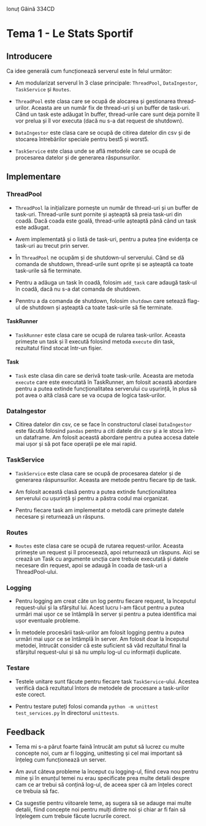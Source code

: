 Ionuț Găină 334CD

# Tema 1 - Le Stats Sportif

## Introducere

Ca idee generală cum funcționează serverul este în felul următor:

- Am modularizat serverul în 3 clase principale: `ThreadPool`, `DataIngestor`, `TaskService` și `Routes`.

- `ThreadPool` este clasa care se ocupă de alocarea și gestionarea thread-urilor. Aceasta are un număr fix de thread-uri și un buffer de task-uri. Când un task este adăugat în buffer, thread-urile care sunt deja pornite îl vor prelua și îl vor executa (dacă nu s-a dat request de shutdown).

- `DataIngestor` este clasa care se ocupă de citirea datelor din csv și de stocarea întrebărilor speciale pentru best5 și worst5.

- `TaskService` este clasa unde se află metodele care se ocupă de procesarea datelor și de generarea răspunsurilor.


## Implementare

### ThreadPool

- `ThreadPool` la inițializare pornește un număr de thread-uri și un buffer de task-uri. Thread-urile sunt pornite și așteaptă să preia task-uri din coadă. Dacă coada este goală, thread-urile așteaptă până când un task este adăugat.

- Avem implementată și o listă de task-uri, pentru a putea ține evidența ce task-uri au trecut prin server.

- În `ThreadPool` ne ocupăm și de shutdown-ul serverului. Când se dă comanda de shutdown, thread-urile sunt oprite și se așteaptă ca toate task-urile să fie terminate.

- Pentru a adăuga un task în coadă, folosim `add_task` care adaugă task-ul în coadă, dacă nu s-a dat comanda de shutdown.

- Penntru a da comanda de shutdown, folosim `shutdown` care setează flag-ul de shutdown și așteaptă ca toate task-urile să fie terminate.

#### TaskRunner

- `TaskRunner` este clasa care se ocupă de rularea task-urilor. Aceasta primește un task și îl execută folosind metoda `execute` din task, rezultatul fiind stocat într-un fișier.

#### Task

- `Task` este clasa din care se derivă toate task-urile. Aceasta are metoda `execute` care este executată în TaskRunner, am folosit această abordare pentru a putea extinde funcționalitatea serverului cu ușurință, în plus să pot avea o altă clasă care se va ocupa de logica task-urilor.

### DataIngestor

- Citirea datelor din csv, ce se face în constructorul clasei `DataIngestor` este făcută folosind `pandas` pentru a citi datele din csv și a le stoca într-un dataframe. Am folosit această abordare pentru a putea accesa datele mai ușor și să pot face operații pe ele mai rapid.


### TaskService

- `TaskService` este clasa care se ocupă de procesarea datelor și de generarea răspunsurilor. Aceasta are metode pentru fiecare tip de task.

- Am folosit această clasă pentru a putea extinde funcționalitatea serverului cu ușurință și pentru a păstra codul mai organizat.

- Pentru fiecare task am implementat o metodă care primește datele necesare și returnează un răspuns.

### Routes

- `Routes` este clasa care se ocupă de rutarea request-urilor. Aceasta primește un request și îl procesează, apoi returnează un răspuns. Aici se crează un Task cu argumente uncția care trebuie executată și datele necesare din request, apoi se adaugă în coada de task-uri a ThreadPool-ului.


### Logging

- Pentru logging am creat câte un log pentru fiecare request, la începutul request-ului și la sfârșitul lui. Acest lucru l-am făcut pentru a putea urmări mai ușor ce se întâmplă în server și pentru a putea identifica mai ușor eventuale probleme.

- În metodele procesării task-urilor am folosit logging pentru a putea urmări mai ușor ce se întâmplă în server. Am folosit doar la începutul metodei, întrucât consider că este suficient să văd rezultatul final la sfârșitul request-ului și să nu umplu log-ul cu informații duplicate.

### Testare

- Testele unitare sunt făcute pentru fiecare task `TaskService`-ului. Acestea verifică dacă rezultatul întors de metodele de procesare a task-urilor este corect.

- Pentru testare puteți folosi comanda `python -m unittest test_services.py` în directorul `unittests`.

## Feedback

- Tema mi s-a părut foarte faină întrucât am putut să lucrez cu multe concepte noi, cum ar fi logging, unittesting și cel mai important să înțeleg cum funcționează un server.

- Am avut câteva probleme la început cu logging-ul, fiind ceva nou pentru mine și în enunțul temei nu erau specificate prea multe detalii despre cam ce ar trebui să conțină log-ul, de aceea sper că am înțeles corect ce trebuia să fac.

- Ca sugestie pentru viitoarele teme, aș sugera să se adauge mai multe detalii, fiind concepte noi pentru mulți dintre noi și chiar ar fi fain să înțelegem cum trebuie făcute lucrurile corect.